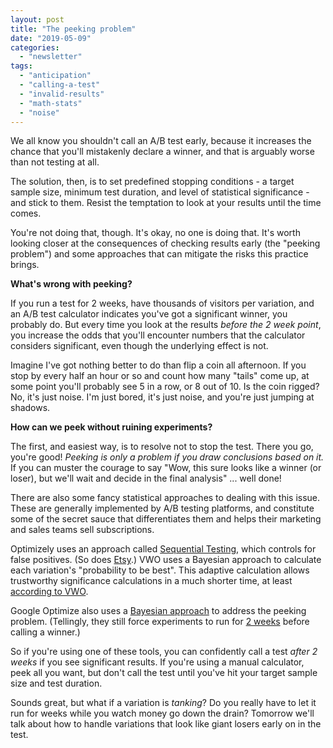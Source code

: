 ```yaml
---
layout: post
title: "The peeking problem"
date: "2019-05-09"
categories: 
  - "newsletter"
tags: 
  - "anticipation"
  - "calling-a-test"
  - "invalid-results"
  - "math-stats"
  - "noise"
---
```


We all know you shouldn't call an A/B test early, because it increases the chance that you'll mistakenly declare a winner, and that is arguably worse than not testing at all.

The solution, then, is to set predefined stopping conditions - a target sample size, minimum test duration, and level of statistical significance - and stick to them. Resist the temptation to look at your results until the time comes.

You're not doing that, though. It's okay, no one is doing that. It's worth looking closer at the consequences of checking results early (the "peeking problem") and some approaches that can mitigate the risks this practice brings.

**What's wrong with peeking?**

If you run a test for 2 weeks, have thousands of visitors per variation, and an A/B test calculator indicates you've got a significant winner, you probably do. But every time you look at the results _before the 2 week point_, you increase the odds that you'll encounter numbers that the calculator considers significant, even though the underlying effect is not.

Imagine I've got nothing better to do than flip a coin all afternoon. If you stop by every half an hour or so and count how many "tails" come up, at some point you'll probably see 5 in a row, or 8 out of 10. Is the coin rigged? No, it's just noise. I'm just bored, it's just noise, and you're just jumping at shadows.

**How can we peek without ruining experiments?**

The first, and easiest way, is to resolve not to stop the test. There you go, you're good! _Peeking is only a problem if you draw conclusions based on it._ If you can muster the courage to say "Wow, this sure looks like a winner (or loser), but we'll wait and decide in the final analysis" ... well done!

There are also some fancy statistical approaches to dealing with this issue. These are generally implemented by A/B testing platforms, and constitute some of the secret sauce that differentiates them and helps their marketing and sales teams sell subscriptions.

Optimizely uses an approach called [Sequential Testing](https://blog.optimizely.com/2015/01/20/statistics-for-the-internet-age-the-story-behind-optimizelys-new-stats-engine/), which controls for false positives. (So does [Etsy](https://codeascraft.com/2018/10/03/how-etsy-handles-peeking-in-a-b-testing/).) VWO uses a Bayesian approach to calculate each variation's "probability to be best". This adaptive calculation allows trustworthy significance calculations in a much shorter time, at least [according to VWO](https://vwo.com/resources/bayesian-ab-testing/).

Google Optimize also uses a [Bayesian approach](https://support.google.com/optimize/answer/7405543?hl=en) to address the peeking problem. (Tellingly, they still force experiments to run for [2 weeks](https://support.google.com/optimize/answer/7405044?hl=en) before calling a winner.)

So if you're using one of these tools, you can confidently call a test _after 2 weeks_ if you see significant results. If you're using a manual calculator, peek all you want, but don't call the test until you've hit your target sample size and test duration.

Sounds great, but what if a variation is _tanking_? Do you really have to let it run for weeks while you watch money go down the drain? Tomorrow we'll talk about how to handle variations that look like giant losers early on in the test.
